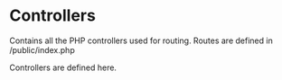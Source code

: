 # Controllers
Contains all the PHP controllers used for routing.
Routes are defined in /public/index.php

Controllers are defined here.
